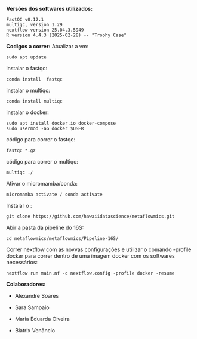 **Versões dos softwares utilizados:**
    
    FastQC v0.12.1    
    multiqc, version 1.29
    nextflow version 25.04.3.5949
    R version 4.4.3 (2025-02-28) -- "Trophy Case"

**Codigos a correr:**
Atualizar a vm:

    sudo apt update

instalar o fastqc:

    conda install  fastqc

instalar o multiqc:

    conda install multiqc

instalar o docker:

    sudo apt install docker.io docker-compose
    sudo usermod -aG docker $USER
    
código para correr o fastqc:
    
    fastqc *.gz
    
código para correr o multiqc:
    
    multiqc ./

Ativar o micromamba/conda:

    micromamba activate / conda activate

Instalar o :

    git clone https://github.com/hawaiidatascience/metaflowmics.git

Abir a pasta da pipeline do 16S:

    cd metaflowmics/metaflowmics/Pipeline-16S/

Correr nextflow com as novvas configurações e utilizar o comando -profile docker para correr dentro de uma imagem docker com os softwares necessários:

    nextflow run main.nf -c nextflow.config -profile docker -resume

**Colaboradores:**
    
- Alexandre Soares
    
- Sara Sampaio
    
- Maria Eduarda Oiveira
    
- Biatrix Venâncio
